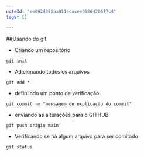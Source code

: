 ```yaml
---
noteId: "ee092d803aa011ecacee05864206f7c4"
tags: []

---
```


##Usando do git 

* Criando um repositório
~~~
git init
~~~

* Adicionando todos os arquivos
~~~
git add *
~~~

* definiindo um ponto de verificação
~~~
git commit -m "mensagem de explicação do commit"
~~~

* enviando as alterações para o GITHUB
~~~
git push origin main
~~~

* Verificando se há algum arquivo para ser comitado
~~~
git status
~~~
